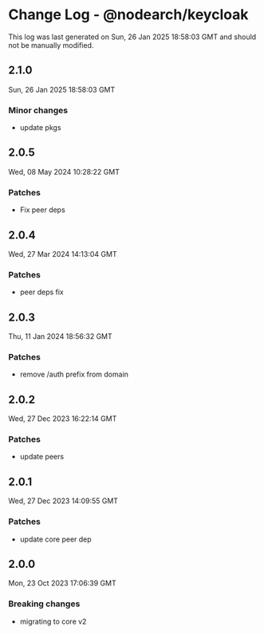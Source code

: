 # Change Log - @nodearch/keycloak

This log was last generated on Sun, 26 Jan 2025 18:58:03 GMT and should not be manually modified.

## 2.1.0
Sun, 26 Jan 2025 18:58:03 GMT

### Minor changes

- update pkgs

## 2.0.5
Wed, 08 May 2024 10:28:22 GMT

### Patches

- Fix peer deps

## 2.0.4
Wed, 27 Mar 2024 14:13:04 GMT

### Patches

-  peer deps fix

## 2.0.3
Thu, 11 Jan 2024 18:56:32 GMT

### Patches

- remove /auth prefix from domain

## 2.0.2
Wed, 27 Dec 2023 16:22:14 GMT

### Patches

- update peers

## 2.0.1
Wed, 27 Dec 2023 14:09:55 GMT

### Patches

- update core peer dep

## 2.0.0
Mon, 23 Oct 2023 17:06:39 GMT

### Breaking changes

- migrating to core v2

